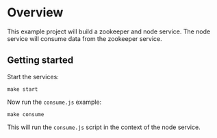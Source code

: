 # Overview

This example project will build a zookeeper and node service. The node service will consume data from the zookeeper service.

## Getting started

Start the services:

```
make start
```

Now run the `consume.js` example:

```
make consume
```

This will run the `consume.js` script in the context of the node service.
